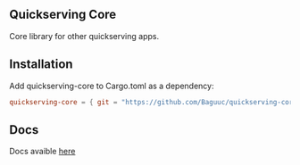 ## Quickserving Core

Core library for other quickserving apps.

## Installation

Add quickserving-core to Cargo.toml as a dependency:

```TOML
quickserving-core = { git = "https://github.com/Baguuc/quickserving-core.git" }
```

## Docs

Docs avaible [here](./DOCS.md)
